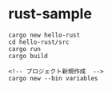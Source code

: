 # rust-sample

```
cargo new hello-rust
cd hello-rust/src
cargo run
cargo build

<!-- プロジェクト新規作成  -->
cargo new --bin variables
```

